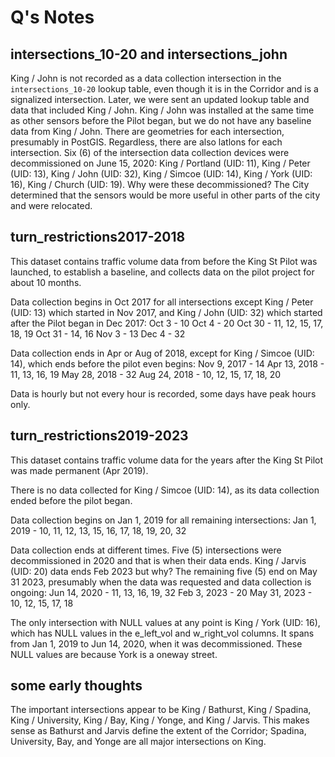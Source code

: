 # Q's Notes

## intersections_10-20 and intersections_john
King / John is not recorded as a data collection intersection in the `intersections_10-20` lookup table, even though it is in the Corridor and is a signalized intersection. Later, we were sent an updated lookup table and data that included King / John. King / John was installed at the same time as other sensors before the Pilot began, but we do not have any baseline data from King / John. 
There are geometries for each intersection, presumably in PostGIS. Regardless, there are also latlons for each intersection. 
Six (6) of the intersection data collection devices were decommissioned on June 15, 2020: King / Portland (UID: 11), King / Peter (UID: 13), King / John (UID: 32), King / Simcoe (UID: 14), King / York (UID: 16), King / Church (UID: 19). Why were these decommissioned? The City determined that the sensors would be more useful in other parts of the city and were relocated. 

## turn_restrictions2017-2018
This dataset contains traffic volume data from before the King St Pilot was launched, to establish a baseline, and collects data on the pilot project for about 10 months. 

Data collection begins in Oct 2017 for all intersections except King / Peter (UID: 13) which started in Nov 2017, and King / John (UID: 32) which started after the Pilot began in Dec 2017:
Oct 3 - 10
Oct 4 - 20
Oct 30 - 11, 12, 15, 17, 18, 19
Oct 31 - 14, 16
Nov 3 - 13
Dec 4 - 32

Data collection ends in Apr or Aug of 2018, except for King / Simcoe (UID: 14), which ends before the pilot even begins:
Nov 9, 2017 - 14
Apr 13, 2018 - 11, 13, 16, 19
May 28, 2018 - 32
Aug 24, 2018 - 10, 12, 15, 17, 18, 20

Data is hourly but not every hour is recorded, some days have peak hours only.

## turn_restrictions2019-2023
This dataset contains traffic volume data for the years after the King St Pilot was made permanent (Apr 2019).

There is no data collected for King / Simcoe (UID: 14), as its data collection ended before the pilot began.

Data collection begins on Jan 1, 2019 for all remaining intersections:
Jan 1, 2019 - 10, 11, 12, 13, 15, 16, 17, 18, 19, 20, 32

Data collection ends at different times. Five (5) intersections were decommissioned in 2020 and that is when their data ends. King / Jarvis (UID: 20) data ends Feb 2023 but why? The remaining five (5) end on May 31 2023, presumably when the data was requested and data collection is ongoing:
Jun 14, 2020 - 11, 13, 16, 19, 32
Feb 3, 2023 - 20
May 31, 2023 - 10, 12, 15, 17, 18

The only intersection with NULL values at any point is King / York (UID: 16), which has NULL values in the e_left_vol and w_right_vol columns. It spans from Jan 1, 2019 to Jun 14, 2020, when it was decommissioned. These NULL values are because York is a oneway street. 

## some early thoughts
The important intersections appear to be King / Bathurst, King / Spadina, King / University, King / Bay, King / Yonge, and King / Jarvis. This makes sense as Bathurst and Jarvis define the extent of the Corridor; Spadina, University, Bay, and Yonge are all major intersections on King. 
